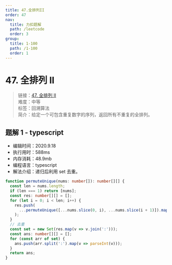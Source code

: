 ```yaml
---
title: 47.全排列II
order: 47
nav:
  title: 力扣题解
  path: /leetcode
  order: 3
group:
  title: 1-100
  path: /1-100
  order: 1
---
```


# 47. 全排列 II

> 链接：[47. 全排列 II](https://leetcode-cn.com/problems/permutations-ii/)  
> 难度：中等  
> 标签：回溯算法  
> 简介：给定一个可包含重复数字的序列，返回所有不重复的全排列。

## 题解 1 - typescript

- 编辑时间：2020.9.18
- 执行用时：588ms
- 内存消耗：48.9mb
- 编程语言：typescript
- 解法介绍：递归后利用 set 去重。

```typescript
function permuteUnique(nums: number[]): number[][] {
  const len = nums.length;
  if (len === 1) return [nums];
  const res: number[][] = [];
  for (let i = 0; i < len; i++) {
    res.push(
      ...permuteUnique([...nums.slice(0, i), ...nums.slice(i + 1)]).map(v => [nums[i], ...v])
    );
  }
  // 去重
  const set = new Set(res.map(v => v.join(':')));
  const ans: number[][] = [];
  for (const arr of set) {
    ans.push(arr.split(':').map(v => parseInt(v)));
  }
  return ans;
}
```
